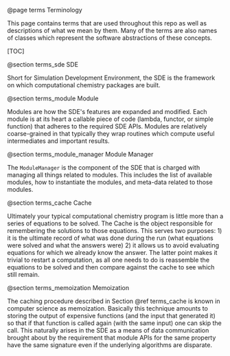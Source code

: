 @page terms Terminology

This page contains terms that are used throughout this repo as well as 
descriptions of what we mean by them.  Many of the terms are also names of 
classes which represent the software abstractions of these concepts. 

[TOC]

@section terms_sde SDE

Short for Simulation Development Environment, the SDE is the framework on which
computational chemistry packages are built.  

@section terms_module Module

Modules are how the SDE's features are expanded and modified.  Each module is
at its heart a callable piece of code (lambda, functor, or simple function) that
adheres to the required SDE APIs.  Modules are relatively coarse-grained in that
typically they wrap routines which compute useful intermediates and important 
results. 


@section terms_module_manager Module Manager


The `ModuleManager` is the component of the SDE that is charged with managing 
all things related to modules.  This includes the list of available modules, how
to instantiate the modules, and meta-data related to those modules. 

@section terms_cache Cache

Ultimately your typical computational chemistry program is little more than a
series of equations to be solved.  The Cache is the object responsible for 
remembering the solutions to those equations.  This serves two purposes: 1) it
is the ultimate record of what was done during the run (what equations were 
solved and what the answers were) 2) it allows us to avoid evaluating equations
for which we already know the answer.  The latter point makes it trivial to 
restart a computation, as all one needs to do is reassemble the equations to be 
solved and then compare against the cache to see which still remain.

@section terms_memoization Memoization

The caching procedure described in Section @ref terms_cache is known in computer
science as memoization.  Basically this technique amounts to storing the output
of expensive functions (and the input that generated it) so that if that 
function is called again (with the same input) one can skip the call.  This 
naturally arises in the SDE as a means of data communication brought about by
the requirement that module APIs for the same property have the same signature
even if the underlying algorithms are disparate. 
